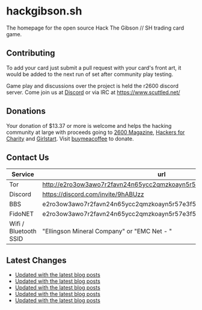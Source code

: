# hackgibson.sh
The homepage for the open source Hack The Gibson // SH trading card game.


## Contributing

To add your card just submit a pull request with your card's front art, it would be added to the next run of set after community play testing.

Game play and discussions over the project is held the r2600 discord server. Come join us at [Discord](https://discord.com/invite/9hABUzz) or via IRC at https://www.scuttled.net/


## Donations

Your donation of $13.37 or more is welcome and helps the hacking community at large with proceeds going to [2600 Magazine](https://2600.com/), [Hackers for Charity](https://hackersforcharity.org) and [Girlstart](https://girlstart.org).  Visit [buymeacoffee](https://www.buymeacoffee.com/hackgibson.sh) to donate.


## Contact Us

Service | url
-|-
Tor | http://e2ro3ow3awo7r2favn24n65ycc2qmzkoayn5r57e3f56nvjwdcgg32ad.onion
Discord | https://discord.com/invite/9hABUzz
BBS | e2ro3ow3awo7r2favn24n65ycc2qmzkoayn5r57e3f56nvjwdcgg32ad.onion:23
FidoNET | e2ro3ow3awo7r2favn24n65ycc2qmzkoayn5r57e3f56nvjwdcgg32ad.onion:24554
Wifi / Bluetooth SSID | "Ellingson Mineral Company" or "EMC Net - <fidonet address>"

## Latest Changes
<!-- BLOG-POST-LIST:START -->
- [Updated with the latest blog posts](https://github.com/DFW2600/hackgibson.sh/commit/8e00eba595f0a46b4a6b345efaa1a92c076175a2)
- [Updated with the latest blog posts](https://github.com/DFW2600/hackgibson.sh/commit/f581ca58b5a61efb5dfcb124bd5f11c94acdcb81)
- [Updated with the latest blog posts](https://github.com/DFW2600/hackgibson.sh/commit/12bd0ec6a7fb57d59bc16bd5a05fdd735faa35df)
- [Updated with the latest blog posts](https://github.com/DFW2600/hackgibson.sh/commit/9e5da29c3daeb8f72ca62a69a563a4a6136d6805)
- [Updated with the latest blog posts](https://github.com/DFW2600/hackgibson.sh/commit/91774eb47ca85c395156e33e832d27d197dadb33)
<!-- BLOG-POST-LIST:END -->
